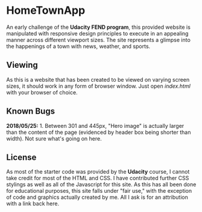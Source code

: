# HomeTownApp
An early challenge of the **Udacity FEND program**, this provided website is
manipulated with responsive design principles to execute in an appealing manner
across different viewport sizes. The site represents a glimpse into the happenings
of a town with news, weather, and sports.

## Viewing
As this is a website that has been created to be viewed on varying screen sizes,
it should work in any form of browser window. Just open _index.html_ with your
browser of choice.

## Known Bugs
**2018/05/25:** 1. Between 301 and 445px, "Hero image" is actually larger than
the content of the page (evidenced by header box being shorter than width). Not
sure what's going on here.

## License
As most of the starter code was provided by the **Udacity** course, I cannot take
credit for most of the HTML and CSS. I have contributed further CSS stylings as
well as all of the Javascript for this site. As this has all been done for
educational purposes, this site falls under "fair use," with the exception of
code and graphics actually created by me. All I ask is for an attribution with a
link back here.
